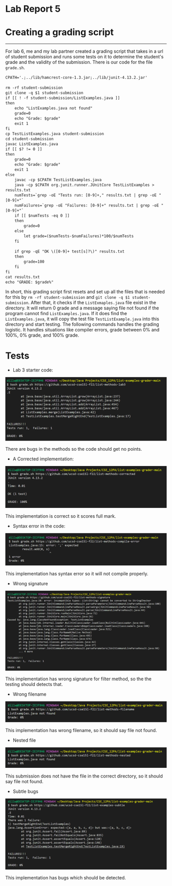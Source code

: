 # Lab Report 5
# Creating a grading script
---
For lab 6, me and my lab partner created a grading script that takes in a url of student submission and runs some tests on it to determine the student's grade and the validity of the submission.
There is our code for the file `grade.sh`.
```
CPATH='.;../lib/hamcrest-core-1.3.jar;../lib/junit-4.13.2.jar'

rm -rf student-submission
git clone -q $1 student-submission
if [[ ! -f student-submission/ListExamples.java ]]
then
    echo "ListExamples.java not found"
    grade=0 
    echo "Grade: $grade"
    exit 1
fi
cp TestListExamples.java student-submission
cd student-submission
javac ListExamples.java
if [[ $? != 0 ]]
then
    grade=0 
    echo "Grade: $grade"
    exit 1
else 
    javac -cp $CPATH TestListExamples.java
    java -cp $CPATH org.junit.runner.JUnitCore TestListExamples > results.txt
    numTests=`grep -oE "Tests run: [0-9]+," results.txt | grep -oE "[0-9]+"`
    numFailures=`grep -oE "Failures: [0-9]+" results.txt | grep -oE "[0-9]+"`
    if [[ $numTests -eq 0 ]]
    then
        grade=0
    else
        let grade=($numTests-$numFailures)*100/$numTests
    fi

    if grep -qE "OK \([0-9]+ test[s]?\)" results.txt
    then
        grade=100
    fi
fi
cat results.txt
echo "GRADE: $grade%"
```
In short, this grading script first resets and set up all the files that is needed for this by `rm -rf student-submission` and `git clone -q $1 student-submission`. After that, it checks if the `ListExmaples.java` file exist in the directory. It will return 0 grade and a message saying file not found if the program cannot find `ListExamples.java`. If it does find the `ListExamples.java`, it will copy the test file `TestListExample.java` into this directory and start testing. The following commands handles the grading logistic. It handles situations like compiler errors, grade between 0% and 100%, 0% grade, and 100% grade. 
# Tests
* Lab 3 starter code:

![Image](test1.png)

There are bugs in the methods so the code should get no points.

* A Corrected implementation:

![Image](test2.png)

This implementation is correct so it scores full mark.

* Syntax error in the code: 

![Image](test3.png)

This implementation has syntax error so it will not compile properly.

* Wrong signature

![Image](test4.png)

This implementation has wrong signature for filter method, so the the testing should detects that.

* Wrong filename

![Image](test5.png)

This implementation has wrong filename, so it should say file not found.

* Nested file

![Image](test6.png)

This submission does not have the file in the correct directory, so it should say file not found.

* Subtle bugs

![Image](test7.png)

This implementation has bugs which should be detected.
